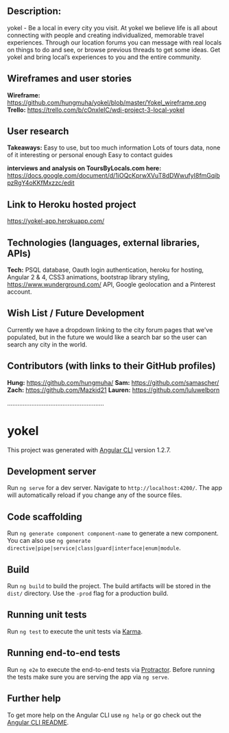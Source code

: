 ## Description:
yokel - Be a local in every city you visit.
At yokel we believe life is all about connecting with people and creating individualized, memorable travel experiences. Through our location forums you can message with real locals on things to do and see, or browse previous threads to get some ideas. Get yokel and bring local’s experiences to you and the entire community.

## Wireframes and user stories
**Wireframe:** https://github.com/hungmuha/yokel/blob/master/Yokel_wireframe.png
**Trello:** https://trello.com/b/cOnxleIC/wdi-project-3-local-yokel

## User research
**Takeaways:**
Easy to use, but too much information
Lots of tours data, none of it interesting or personal enough
Easy to contact guides

**interviews and analysis on ToursByLocals.com here:** https://docs.google.com/document/d/1iOQcKprwXVuT8dDWwufyI8fmGqibpzRgY4oKKfMxzzc/edit

## Link to Heroku hosted project
https://yokel-app.herokuapp.com/

## Technologies (languages, external libraries, APIs)
**Tech:** PSQL database, Oauth login authentication, heroku for hosting, Angular 2 & 4, CSS3 animations, bootstrap library styling, https://www.wunderground.com/ API, Google geolocation and a Pinterest account.

## Wish List / Future Development
Currently we have a dropdown linking to the city forum pages that we've populated, but in the future we would like a search bar so the user can search any city in the world.

## Contributors (with links to their GitHub profiles)
**Hung:** https://github.com/hungmuha/
**Sam:** https://github.com/samascher/
**Zach:** https://github.com/Mazkid21
**Lauren:** https://github.com/luluwelborn

........................................................


# yokel

This project was generated with [Angular CLI](https://github.com/angular/angular-cli) version 1.2.7.

## Development server

Run `ng serve` for a dev server. Navigate to `http://localhost:4200/`. The app will automatically reload if you change any of the source files.

## Code scaffolding

Run `ng generate component component-name` to generate a new component. You can also use `ng generate directive|pipe|service|class|guard|interface|enum|module`.

## Build

Run `ng build` to build the project. The build artifacts will be stored in the `dist/` directory. Use the `-prod` flag for a production build.

## Running unit tests

Run `ng test` to execute the unit tests via [Karma](https://karma-runner.github.io).

## Running end-to-end tests

Run `ng e2e` to execute the end-to-end tests via [Protractor](http://www.protractortest.org/).
Before running the tests make sure you are serving the app via `ng serve`.

## Further help

To get more help on the Angular CLI use `ng help` or go check out the [Angular CLI README](https://github.com/angular/angular-cli/blob/master/README.md).
